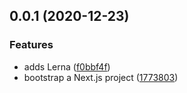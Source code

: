 ## 0.0.1 (2020-12-23)

### Features

- adds Lerna ([f0bbf4f](https://github.com/ghoshnirmalya/writy/commit/f0bbf4f671072e4cd22283fba1436bd5276ead2b))
- bootstrap a Next.js project ([1773803](https://github.com/ghoshnirmalya/writy/commit/1773803b5bfc40ec6d997ff62252fdadbb7075fc))
